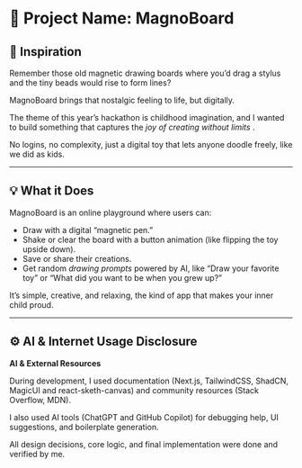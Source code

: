 # 🧲 **Project Name:** MagnoBoard

## 🧠 **Inspiration**

Remember those old magnetic drawing boards where you’d drag a stylus and the tiny beads would rise to form lines?

MagnoBoard brings that nostalgic feeling to life, but digitally.

The theme of this year’s hackathon is childhood imagination, and I wanted to build something that captures the  *joy of creating without limits* .

No logins, no complexity, just a digital toy that lets anyone doodle freely, like we did as kids.

---

## 💡 **What it Does**

MagnoBoard is an online playground where users can:

* Draw with a digital “magnetic pen.”
* Shake or clear the board with a button animation (like flipping the toy upside down).
* Save or share their creations.
* Get random *drawing prompts* powered by AI, like “Draw your favorite toy” or “What did you want to be when you grew up?”

It’s simple, creative, and relaxing, the kind of app that makes your inner child proud.

---

## ⚙️ AI & Internet Usage Disclosure

**AI & External Resources**

During development, I used documentation (Next.js, TailwindCSS, ShadCN, MagicUI and react-sketh-canvas) and community resources (Stack Overflow, MDN).

I also used AI tools (ChatGPT and GitHub Copilot) for debugging help, UI suggestions, and boilerplate generation.

All design decisions, core logic, and final implementation were done and verified by me.
